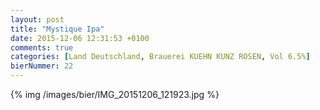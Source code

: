 ```yaml
---
layout: post
title: "Mystique Ipa"
date: 2015-12-06 12:31:53 +0100
comments: true
categories: [Land Deutschland, Brauerei KUEHN KUNZ ROSEN, Vol 6.5%]
bierNummer: 22
---
```


{% img /images/bier/IMG_20151206_121923.jpg %}
